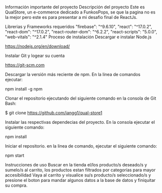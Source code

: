 Información importante del proyecto
Descripción del proyecto
Este es QualStore, un e-commerce dedicado a FunkosPops, se que la pagina no es la mejor pero este es para presentar a mi desafio final de ReactJs.

Librerias y Frameworks requeridos
"firebase": "^9.6.10",
"react": "^17.0.2",
"react-dom": "^17.0.2",
"react-router-dom": "^6.2.2",
"react-scripts": "5.0.0",
"web-vitals": "^2.1.4"
Proceso de instalación
Descargar e instalar Node.js

https://nodejs.org/en/download/

Instalar Git y logear su cuenta

https://git-scm.com

Descargar la versión más reciente de npm. En la linea de comandos ejecutar:

npm install -g npm

Clonar el repositorio ejecutando del siguiente comando en la consola de Git Bash:

$ git clone https://github.com/iangg1/qual-store1

Instalar las respectivas dependecias del proyecto. En la consola ejecutar el siguiente comando:

npm install

Iniciar el repositorio. en la linea de comando, ejecutar el siguiente comando:

npm start

Instrucciones de uso
Buscar en la tienda el/los producto/s deseado/s y sumelo/s al carrito, los productos estan filtrados por categorías para mayor accesibilidad
Vaya al carrito y visualice su/s producto/s seleccionado/s y presione el boton para mandar algunos datos a la base de datos y finiquitar su compra.

